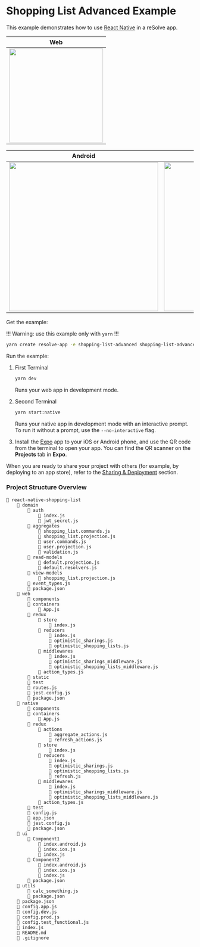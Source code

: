 # Shopping List Advanced Example

This example demonstrates how to use [React Native](https://github.com/react-community/create-react-native-app) in a reSolve app.

| Web |
| ------ |
| <img src="https://user-images.githubusercontent.com/5055654/44654333-fcead780-a9f9-11e8-9527-05ac55526e44.gif" height="252" />  |

| Android | Ios |
| ---------- | ---- |
| <img src="https://user-images.githubusercontent.com/5055654/44654326-f4929c80-a9f9-11e8-83f3-855030b0d42c.gif" height="400" />  | <img src="https://user-images.githubusercontent.com/5055654/44654321-efcde880-a9f9-11e8-8bca-b4c02a6f5158.gif" height="400" /> |

Get the example: 

!!! Warning: use this example only with `yarn` !!! 

```sh
yarn create resolve-app -e shopping-list-advanced shopping-list-advanced
```

Run the example:

1. First Terminal

    ```sh
    yarn dev
    ```

    Runs your web app in development mode.

2. Second Terminal

    ```sh
    yarn start:native
    ```

    Runs your native app in development mode with an interactive prompt. To run it without a prompt, use the `--no-interactive` flag.

3. Install the [Expo](https://expo.io) app to your iOS or Android phone, and use the QR code from the terminal to open your app. You can find the QR scanner on the **Projects** tab in **Expo**.

When you are ready to share your project with others (for example, by deploying to an app store), refer to the [Sharing & Deployment](https://github.com/react-community/create-react-native-app/blob/master/react-native-scripts/template/README.md#sharing-and-deployment) section. 


### Project Structure Overview
```
📁 react-native-shopping-list
    📁 domain
        📁 auth
            📄 index.js
            📄 jwt_secret.js
        📁 aggregates
            📄 shopping_list.commands.js
            📄 shopping_list.projection.js
            📄 user.commands.js
            📄 user.projection.js
            📄 validation.js
        📁 read-models
            📄 default.projection.js
            📄 default.resolvers.js
        📁 view-models
            📄 shopping_list.projection.js
        📄 event_types.js
        📄 package.json
    📁 web
        📁 components
        📁 containers
            📄 App.js
        📁 redux
            📁 store
                📄 index.js
            📁 reducers
                📄 index.js
                📄 optimistic_sharings.js
                📄 optimistic_shopping_lists.js
            📁 middlewares
                📄 index.js
                📄 optimistic_sharings_middleware.js
                📄 optimistic_shopping_lists_middleware.js
            📄 action_types.js
        📁 static
        📁 test
        📄 routes.js
        📄 jest.config.js
        📄 package.json
    📁 native
        📁 components
        📁 containers
            📄 App.js
        📁 redux
            📁 actions
                📄 aggregate_actions.js
                📄 refresh_actions.js
            📁 store
                📄 index.js
            📁 reducers
                📄 index.js
                📄 optimistic_sharings.js
                📄 optimistic_shopping_lists.js
                📄 refresh.js
            📁 middlewares
                📄 index.js
                📄 optimistic_sharings_middleware.js
                📄 optimistic_shopping_lists_middleware.js
            📄 action_types.js
        📁 test
        📄 config.js
        📄 app.json
        📄 jest.config.js
        📄 package.json
    📁 ui
        📁 Component1
            📄 index.android.js
            📄 index.ios.js
            📄 index.js
        📁 Component2
            📄 index.android.js
            📄 index.ios.js
            📄 index.js
        📄 package.json
    📁 utils
        📄 calc_something.js
        📄 package.json
    📄 package.json
    📄 config.app.js	
    📄 config.dev.js
    📄 config.prod.js
    📄 config.test_functional.js
    📄 index.js
    📄 README.md
    📄 .gitignore
```
